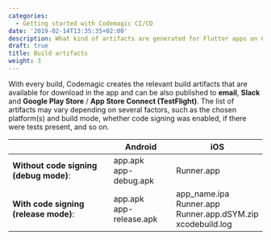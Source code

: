 ```yaml
---
categories:
  - Getting started with Codemagic CI/CD
date: '2019-02-14T13:35:35+02:00'
description: What kind of artifacts are generated for Flutter apps on Codemagic CI/CD
draft: true
title: Build artifacts
weight: 3
---
```


With every build, Codemagic creates the relevant build artifacts that are available for download in the app and can be also published to **email**, **Slack** and **Google Play Store** / **App Store Connect (TestFlight)**. The list of artifacts may vary depending on several factors, such as the chosen platform(s) and build mode, whether code signing was enabled, if there were tests present, and so on.

|                                           | <b>Android</b>               | <b>iOS</b>                                                          |
| ----------------------------------------- | ---------------------------- | ------------------------------------------------------------------- |
| <b>Without code signing (debug mode)</b>: | app.apk <br> app-debug.apk   | Runner.app                                                          |
| <b>With code signing (release mode)</b>:  | app.apk <br> app-release.apk | app_name.ipa<br>Runner.app<br>Runner.app.dSYM.zip<br>xcodebuild.log |
